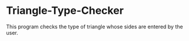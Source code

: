 # Triangle-Type-Checker
This program checks the type of triangle whose sides are entered by the user.
